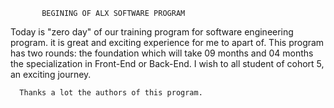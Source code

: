            BEGINING OF ALX SOFTWARE PROGRAM
  Today is "zero day" of our training program for software engineering program. it is great and exciting experience for me to apart of. This program has two rounds: the foundation which will take 09 months and 04 months the specialization in Front-End or Back-End. 
      I wish to all student of cohort 5, an exciting journey.

      Thanks a lot the authors of this program.

